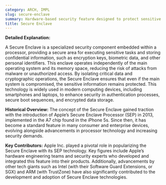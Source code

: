 ```yaml
---
category: ARCH, IMPL
slug: secure-enclave
summary: Hardware-based security feature designed to protect sensitive data by isolating it in a dedicated and secure area of a processor.
title: Secure Enclave
---
```


**Detailed Explanation:**

A Secure Enclave is a specialized security component embedded within a processor, providing a secure area for executing sensitive tasks and storing confidential information, such as encryption keys, biometric data, and other personal identifiers. This enclave operates independently of the main operating system and its memory space, reducing the risk of attacks from malware or unauthorized access. By isolating critical data and cryptographic operations, the Secure Enclave ensures that even if the main system is compromised, the sensitive information remains protected. This technology is widely used in modern computing devices, including smartphones and laptops, to enhance security in authentication processes, secure boot sequences, and encrypted data storage.

  

**Historical Overview:**
The concept of the Secure Enclave gained traction with the introduction of Apple’s Secure Enclave Processor (SEP) in 2013, implemented in the A7 chip found in the iPhone 5s. Since then, it has become a standard feature in many consumer and enterprise devices, evolving alongside advancements in processor technology and increasing security demands.

  

**Key Contributors:**
Apple Inc. played a pivotal role in popularizing the Secure Enclave with its SEP technology. Key figures include Apple’s hardware engineering teams and security experts who developed and integrated this feature into their products. Additionally, advancements by other tech giants such as Intel (with their Software Guard Extensions, or SGX) and ARM (with TrustZone) have also significantly contributed to the development and adoption of Secure Enclave technologies.